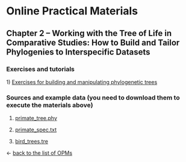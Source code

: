 # **Online Practical Materials**

## Chapter 2 – Working with the Tree of Life in Comparative Studies: How to Build and Tailor Phylogenies to Interspecific Datasets

### Exercises and tutorials

1) [Exercises for building and manipulating phylogenetic trees](exercises_and_tutorials/chapter-2-1-exercises-building-manipulating-phylogenetic-trees.md "Chapter 2: 1 Exercises for building and manipulating phylogenetic trees")

### Sources and example data (you need to download them to execute the materials above)

1) [primate\_tree.phy](data_files/ch2/primate_tree.phy "primate_tree.phy")

2) [primate\_spec.txt](data_files/ch2/primate_spec.txt "primate_spec.txt")

3) [bird\_trees.tre](data_files/ch2/bird_trees.tre "bird_trees.tre")

← [back to the list of OPMs](README.md "Practice")
